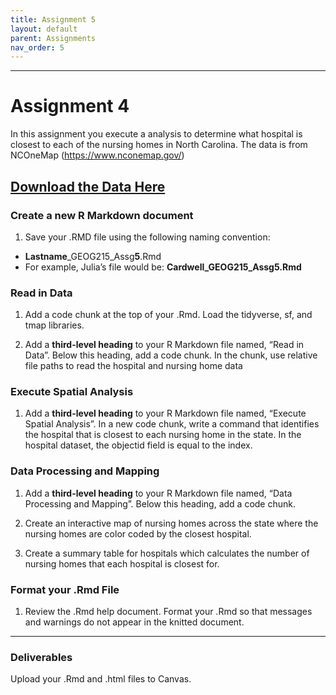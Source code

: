 ```yaml
---
title: Assignment 5
layout: default
parent: Assignments
nav_order: 5
---
```





<style>
div.blue { background-color:#e0f0ff; padding: 10px 10px 3px 10px;}
</style>

------------------------------------------------------------------------
# Assignment 4
In this assignment you execute a analysis to determine what hospital is closest to each of the
nursing homes in North Carolina. The data is from NCOneMap (https://www.nconemap.gov/)

[**Download the Data Here**](https://drive.google.com/drive/folders/1s-gXlmbywxuYR1XUw8f8RnMZJdkb698O?usp=sharing)
------------------------------------------------------------------------

### Create a new R Markdown document

1.  Save your .RMD file using the following naming convention:

-   **Lastname**\_GEOG215\_Assg**5**.Rmd
-   For example, Julia’s file would be: **Cardwell\_GEOG215\_Assg5.Rmd**

### Read in Data

1.  Add a code chunk at the top of your .Rmd. Load the tidyverse, sf,
    and tmap libraries.

2.  Add a **third-level heading** to your R Markdown file named, “Read
    in Data”. Below this heading, add a code chunk. In the chunk, use relative
    file paths to read the hospital and nursing home data 


### Execute Spatial Analysis 

1. Add a **third-level heading** to your R Markdown file named, “Execute Spatial Analysis”.
   In a new code chunk, write a command that identifies the hospital that is closest to each
   nursing home in the state. In the hospital dataset, the objectid field is equal to the index.


### Data Processing and Mapping

1. Add a **third-level heading** to your R Markdown file named, “Data Processing and Mapping”.
  Below this heading, add a code chunk.

2. Create an interactive map of nursing homes across the state where the nursing homes are color
   coded by the closest hospital. 
   
3. Create a summary table for hospitals which calculates the number of nursing homes that each hospital
   is closest for.

### Format your .Rmd File
1. Review the .Rmd help document. Format your .Rmd so that messages and warnings
   do not appear in the knitted document. 
   
------------------------------------------------------------------------

### Deliverables

Upload your .Rmd and .html files to Canvas.
